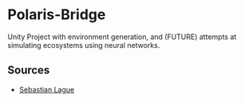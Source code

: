 # Polaris-Bridge
Unity Project with environment generation, and (FUTURE) attempts at simulating ecosystems using neural networks.


## Sources
 - [Sebastian Lague](https://www.youtube.com/c/SebastianLague)

